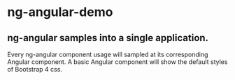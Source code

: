 # ng-angular-demo
## ng-angular samples into a single application.

Every ng-angular component usage will sampled at its corresponding Angular component.
A basic Angular component will show the default styles of Bootstrap 4 css.

